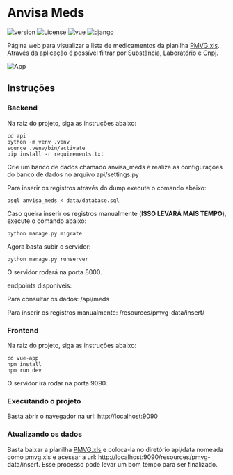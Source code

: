 # Anvisa Meds
![version](https://img.shields.io/badge/Version-v1.2.1-green)
![License](https://img.shields.io/badge/License-MIT-blue)
![vue](https://img.shields.io/badge/Vue.js-blue)
![django](https://img.shields.io/badge/Django-blue)

Página web para visualizar a lista de medicamentos da planilha [PMVG.xls](https://www.gov.br/anvisa/pt-br/assuntos/medicamentos/cmed/precos).
Através da aplicação é possível filtrar por Substância, Laboratório e Cnpj.

![App](https://github.com/josafaverissimo/anvisa-meds/assets/50150682/a1b67f4e-d7b3-4726-beb2-b1fa0b004e62)


## Instruções

### Backend
Na raiz do projeto, siga as instruções abaixo:

    cd api
    python -m venv .venv
    source .venv/bin/activate
    pip install -r requirements.txt

Crie um banco de dados chamado anvisa_meds e realize as configurações do banco de dados no arquivo api/settings.py

Para inserir os registros através do dump execute o comando abaixo:

    psql anvisa_meds < data/database.sql

Caso queira inserir os registros manualmente (__ISSO LEVARÁ MAIS TEMPO__), execute o comando abaixo:

    python manage.py migrate

Agora basta subir o servidor:

    python manage.py runserver

O servidor rodará na porta 8000.

endpoints disponíveis:

Para consultar os dados: /api/meds

Para inserir os registros manualmente: /resources/pmvg-data/insert/


### Frontend

Na raiz do projeto, siga as instruções abaixo:

    cd vue-app
    npm install
    npm run dev

O servidor irá rodar na porta 9090.

### Executando o projeto

Basta abrir o navegador na url: http://localhost:9090

### Atualizando os dados

Basta baixar a planilha [PMVG.xls](https://www.gov.br/anvisa/pt-br/assuntos/medicamentos/cmed/precos) e coloca-la no diretório
api/data nomeada como pmvg.xls e acessar a url: http://localhost:9090/resources/pmvg-data/insert. Esse processo pode levar um bom tempo
para ser finalizado.

